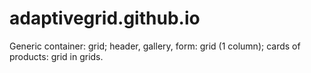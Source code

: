 # adaptivegrid.github.io
Generic container: grid; header, gallery, form: grid (1 column); cards of products: grid in grids.
